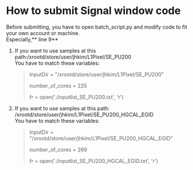 How to submit Signal window code
================================

Before submitting, you have to open batch\_script.py and modify code to fit your own account or machine. <br>
Especially,** line 9**


1. If you want to use samples at this path:/xrootd/store/user/jhkim/L1Pixel/SE\_PU200 <br>
   You have to match these variables: <br>
   <blockquote>
    <p> InputDir = "/xrootd/store/user/jhkim/L1Pixel/SE_PU200"</p>
    <p> number_of_cores = 225</p>
    <p> fr = open('./inputlist_SE_PU200.txt', 'r')</p>
   </blockquote> 

2. If you want to use samples at this path: /xrootd/store/user/jhkim/L1Pixel/SE\_PU200\_HGCAL\_EGID <br>
   You have to match these variables: <br>
   <blockquote>
    <p> InputDir = "/xrootd/store/user/jhkim/L1Pixel/SE_PU200_HGCAL_EGID"</p>
    <p> number_of_cores = 269</p>
    <p> fr = open('./inputlist_SE_PU200_HGCAL_EGID.txt', 'r')</p>
   </blockquote>
